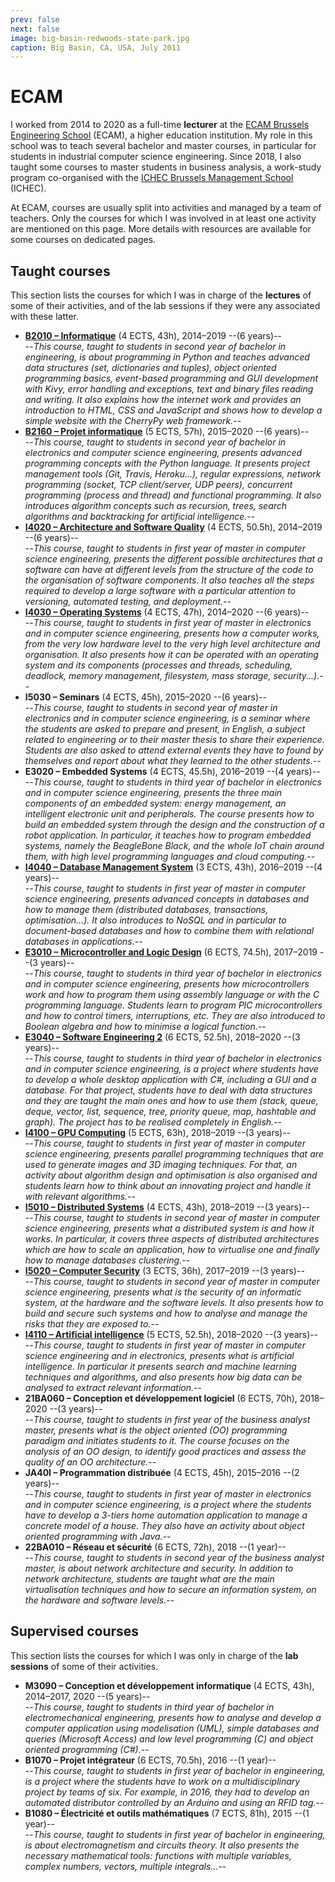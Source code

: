 ```yaml
---
prev: false
next: false
image: big-basin-redwoods-state-park.jpg
caption: Big Basin, CA, USA, July 2011
---
```


# ECAM

I worked from 2014 to 2020 as a full-time **lecturer** at the [ECAM Brussels Engineering School](https://www.ecam.be) (ECAM), a higher education institution. My role in this school was to teach several bachelor and master courses, in particular for students in industrial computer science engineering. Since 2018, I also taught some courses to master students in business analysis, a work-study program co-organised with the [ICHEC Brussels Management School](https://www.ichec.be/en) (ICHEC).

At ECAM, courses are usually split into activities and managed by a team of teachers. Only the courses for which I was involved in at least one activity are mentioned on this page. More details with resources are available for some courses on dedicated pages.

## Taught courses

This section lists the courses for which I was in charge of the **lectures** of some of their activities, and of the lab sessions if they were any associated with these latter.

- [**B2010 – Informatique**](./python/) (4 ECTS, 43h), 2014–2019 --(6 years)--  
  --_This course, taught to students in second year of bachelor in engineering, is about programming in Python and teaches advanced data structures (set, dictionaries and tuples), object oriented programming basics, event-based programming and GUI development with Kivy, error handling and exceptions, text and binary files reading and writing. It also explains how the internet work and provides an introduction to HTML, CSS and JavaScript and shows how to develop a simple website with the CherryPy web framework._--
- [**B2160 – Projet informatique**](./python/) (5 ECTS, 57h), 2015–2020 --(6 years)--  
  --_This course, taught to students in second year of bachelor in electronics and computer science engineering, presents advanced programming concepts with the Python language. It presents project management tools (Git, Travis, Heroku...), regular expressions, network programming (socket, TCP client/server, UDP peers), concurrent programming (process and thread) and functional programming. It also introduces algorithm concepts such as recursion, trees, search algorithms and backtracking for artificial intelligence._--
- [**I4020 – Architecture and Software Quality**](./softarch/) (4 ECTS, 50.5h), 2014–2019 --(6 years)--  
  --_This course, taught to students in first year of master in computer science engineering, presents the different possible architectures that a software can have at different levels from the structure of the code to the organisation of software components. It also teaches all the steps required to develop a large software with a particular attention to versioning, automated testing, and deployment._--
- [**I4030 – Operating Systems**](./os/) (4 ECTS, 47h), 2014–2020 --(6 years)--  
  --_This course, taught to students in first year of master in electronics and in computer science engineering, presents how a computer works, from the very low hardware level to the very high level architecture and organisation. It also presents how it can be operated with an operating system and its components (processes and threads, scheduling, deadlock, memory management, filesystem, mass storage, security...)._--
- **I5030 – Seminars** (4 ECTS, 45h), 2015–2020 --(6 years)--  
  --_This course, taught to students in second year of master in electronics and in computer science engineering, is a seminar where the students are asked to prepare and present, in English, a subject related to engineering or to their master thesis to share their experience. Students are also asked to attend external events they have to found by themselves and report about what they learned to the other students._--
- **E3020 – Embedded Systems** (4 ECTS, 45.5h), 2016–2019 --(4 years)--  
  --_This course, taught to students in third year of bachelor in electronics and in computer science engineering, presents the three main components of an embedded system: energy management, an intelligent electronic unit and peripherals. The course presents how to build an embedded system through the design and the construction of a robot application. In particular, it teaches how to program embedded systems, namely the BeagleBone Black, and the whole IoT chain around them, with high level programming languages and cloud computing._--
- [**I4040 – Database Management System**](./nosql/) (3 ECTS, 43h), 2016–2019 --(4 years)--  
  --_This course, taught to students in first year of master in computer science engineering, presents advanced concepts in databases and how to manage them (distributed databases, transactions, optimisation...). It also introduces to NoSQL and in particular to document-based databases and how to combine them with relational databases in applications._--
- [**E3010 – Microcontroller and Logic Design**](./c/) (6 ECTS, 74.5h), 2017–2019 --(3 years)--  
  --_This course, taught to students in third year of bachelor in electronics and in computer science engineering, presents how microcontrollers work and how to program them using assembly language or with the C programming language. Students learn to program PIC microcontrollers and how to control timers, interruptions, etc. They are also introduced to Boolean algebra and how to minimise a logical function._--
- [**E3040 – Software Engineering 2**](./datastruct/) (6 ECTS, 52.5h), 2018–2020 --(3 years)--  
  --_This course, taught to students in third year of bachelor in electronics and in computer science engineering, is a project where students have to develop a whole desktop application with C#, including a GUI and a database. For that project, students have to deal with data structures and they are taught the main ones and how to use them (stack, queue, deque, vector, list, sequence, tree, priority queue, map, hashtable and graph). The project has to be realised completely in English._--
- [**I4100 – GPU Computing**](./algopti/) (5 ECTS, 63h), 2018–2019 --(3 years)--  
  --_This course, taught to students in first year of master in computer science engineering, presents parallel programming techniques that are used to generate images and 3D imaging techniques. For that, an activity about algorithm design and optimisation is also organised and students learn how to think about an innovating project and handle it with relevant algorithms._--
- [**I5010 – Distributed Systems**](./virtualisation/) (4 ECTS, 43h), 2018–2019 --(3 years)--  
  --_This course, taught to students in second year of master in computer science engineering, presents what a distributed system is and how it works. In particular, it covers three aspects of distributed architectures which are how to scale an application, how to virtualise one and finally how to manage databases clustering._--
- [**I5020 – Computer Security**](./security/) (3 ECTS, 36h), 2017–2019 --(3 years)--  
  --_This course, taught to students in second year of master in computer science engineering, presents what is the security of an informatic system, at the hardware and the software levels. It also presents how to build and secure such systems and how to analyse and manage the risks that they are exposed to._--
- [**I4110 – Artificial intelligence**](./ai/) (5 ECTS, 52.5h), 2018–2020 --(3 years)--  
  --_This course, taught to students in first year of master in computer science engineering and in electronics, presents what is artificial intelligence. In particular it presents search and machine learning techniques and algorithms, and also presents how big data can be analysed to extract relevant information._--
- **21BA060 – Conception et développement logiciel** (6 ECTS, 70h), 2018–2020 --(3 years)--  
  --_This course, taught to students in first year of the business analyst master, presents what is the object oriented (OO) programming paradigm and initiates students to it. The course focuses on the analysis of an OO design, to identify good practices and assess the quality of an OO architecture._--
- **JA40I – Programmation distribuée** (4 ECTS, 45h), 2015–2016 --(2 years)--  
  --_This course, taught to students in first year of master in electronics and in computer science engineering, is a project where the students have to develop a 3-tiers home automation application to manage a concrete model of a house. They also have an activity about object oriented programming with Java._--
- **22BA010 – Réseau et sécurité** (6 ECTS, 72h), 2018 --(1 year)--  
  --_This course, taught to students in second year of the business analyst master, is about network architecture and security. In addition to network architecture, students are taught what are the main virtualisation techniques and how to secure an information system, on the hardware and software levels._--

## Supervised courses

This section lists the courses for which I was only in charge of the **lab sessions** of some of their activities.

- **M3090 – Conception et développement informatique** (4 ECTS, 43h), 2014–2017, 2020 --(5 years)--  
  --_This course, taught to students in third year of bachelor in electromechanical engineering, presents how to analyse and develop a computer application using modelisation (UML), simple databases and queries (Microsoft Access) and low level programming (C) and object oriented programming (C#)._--
- **B1070 – Projet intégrateur** (6 ECTS, 70.5h), 2016 --(1 year)--  
  --_This course, taught to students in first year of bachelor in engineering, is a project where the students have to work on a multidisciplinary project by teams of six. For example, in 2016, they had to develop an automated distributor controlled by an Arduino and using an RFID tag._--
- **B1080 – Électricité et outils mathématiques** (7 ECTS, 81h), 2015 --(1 year)--  
  --_This course, taught to students in first year of bachelor in engineering, is about electromagnetism and circuits theory. It also presents the necessary mathematical tools: functions with multiple variables, complex numbers, vectors, multiple integrals..._--
